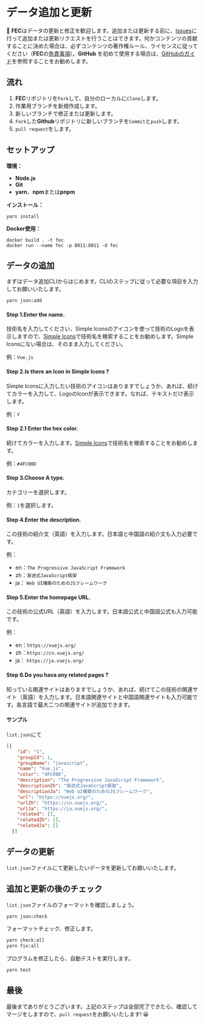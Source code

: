 # データ追加と更新

🍋 **FEC**はデータの更新と修正を歓迎します。追加または更新する前に、[Issues](https://github.com/kensoz/FEC/issues)に行って追加または更新リクエストを行うことはできます。何かコンテンツの貢献することに決めた場合は、必ずコンテンツの著作権ルール、ライセンスに従ってください（**FEC**の[免責事項](https://github.com/kensoz/FEC/tree/main/.github/doc/disclaimer)）。**GitHub** を初めて使用する場合は、[GitHubのガイド](https://docs.github.com/ja/get-started/quickstart/github-flow)を参照することをお勧めします。



## 流れ

1. **FEC**リポジトリを`Fork`して、自分のローカルに`Clone`します。
2. 作業用ブランチを新規作成します。
3. 新しいブランチで修正または更新します。
4. `Fork`した**Github**リポジトリに新しいブランチを`Commit`と`push`します。
5. `pull request`をします。



## セットアップ

**環境：**

- **Node.js**
- **Git**
- **yarn**、**npm**または**pnpm**



**インストール：**

```shell
yarn install
```

**Docker使用：**

```
docker build . -t fec
docker run --name fec -p 8011:8011 -d fec
```



## データの追加

まずはデータ追加CLIからはじめます。CLIのステップに従って必要な項目を入力してお願いいたします。

```sh
yarn json:add
```

#### Step 1.Enter the name.

技術名を入力してください、Simple Iconsのアイコンを使って技術のLogoを表示しますので、[Simple Icons](https://simpleicons.org/)で技術名を検索することをお勧めします。Simple Iconsにない場合は、そのまま入力してください。

例：`Vue.js`

#### Step 2.Is there an Icon in Simple Icons ?

Simple Iconsに入力したい技術のアイコンはありますでしょうか、あれば、続けてカラーを入力して、LogoのIconが表示できます。なれば、テキストだけ表示します。

例：`Y`

#### Step 2.1  Enter the hex color.

続けてカラーを入力します。[Simple Icons](https://simpleicons.org/)で技術名を検索することをお勧めします。

例：`#4FC08D`

#### Step 3.Choose A type.

カテゴリーを選択します。

例：`1`を選択します。

#### Step 4.Enter the description.

この技術の紹介文（英語）を入力します。日本語と中国語の紹介文も入力必要です。

例：

-  en：`The Progressive JavaScript Framework`
-  zh：`渐进式JavaScript框架`
-  ja： `Web UI構築のためのJSフレームワーク`

#### Step 5.Enter the homepage URL.

この技術の公式URL（英語）を入力します。日本語公式と中国語公式も入力可能です。

例：

-  en：`https://vuejs.org/`
-  zh：`https://cn.vuejs.org/`
-  ja： `https://ja.vuejs.org/`

#### Step 6.Do you hava any related pages ?

知っている関連サイトはありますでしょうか、あれば、続けてこの技術の関連サイト（英語）を入力します。日本語関連サイトと中国語関連サイトも入力可能です。各言語で最大二つの関連サイトが追加できます。



#### サンプル

`list.json`にて

```json
[{
    "id": "1",
    "groupId": 1,
    "groupName": "javascript",
    "name": "Vue.js",
    "color": "4FC08D",
    "description": "The Progressive JavaScript Framework",
    "descriptionZh": "渐进式JavaScript框架",
    "descriptionJa": "Web UI構築のためのJSフレームワーク",
    "url": "https://vuejs.org/",
    "urlZh": "https://cn.vuejs.org/",
    "urlJa": "https://ja.vuejs.org/",
    "related": [],
    "relatedZh": [],
    "relatedJa": []
  }]
```



## データの更新

`list.json`ファイルにて更新したいデータを更新してお願いいたします。



## 追加と更新の後のチェック

`list.json`ファイルのフォーマットを確認しましょう。

```sh
yarn json:check
```

フォーマットチェック、修正します。

```sh
yarn check:all
yarn fix:all
```

プログラムを修正したら、自動テストを実行します。

```sh
yarn test
```



## 最後

最後までありがとうございます。上記のステップは全部完了できたら、確認してマージをしますので、`pull request`をお願いいたします! 😀